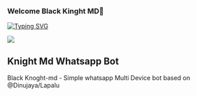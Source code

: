 ### Welcome Black Kinght MD👋

[![Typing SVG](https://readme-typing-svg.demolab.com?font=Fira+Code&pause=1000&color=44C6F7&background=7AFF2D00&width=435&lines=Welcome+My+offlcal+Github+account+;I+am+Black+knight+MD+Bot+Owner+;Power+by+Dinujaya)](https://git.io/typing-svg)

<a><img src='https://i.imgur.com/LyHic3i.gif'/></a>
## Knight Md Whatsapp Bot
Black Knoght-md - Simple whatsapp Multi Device bot based on @Dinujaya/Lapalu


